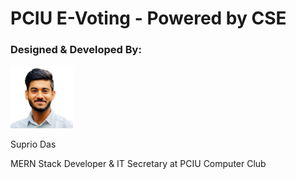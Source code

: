 # PCIU E-Voting - Powered by CSE

### Designed & Developed By:
<img src="My-Professional-Image.png" width="100px" height="100px"/>
<p>Suprio Das</p>
<p>MERN Stack Developer & IT Secretary at PCIU Computer Club</p>
